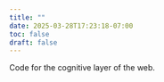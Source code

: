 ```yaml
---
title: ""
date: 2025-03-28T17:23:18-07:00
toc: false
draft: false
---
```


Code for the cognitive layer of the web.